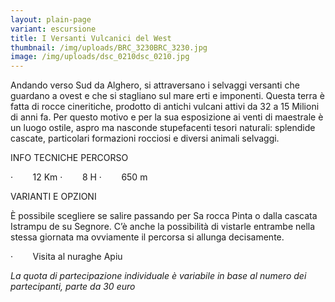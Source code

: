 ```yaml
---
layout: plain-page
variant: escursione
title: I Versanti Vulcanici del West
thumbnail: /img/uploads/BRC_3230BRC_3230.jpg
image: /img/uploads/dsc_0210dsc_0210.jpg
---
```

<!--StartFragment-->

Andando verso Sud da Alghero, si attraversano i selvaggi versanti che guardano a ovest e che si stagliano sul mare erti e imponenti. Questa terra è fatta di rocce cineritiche, prodotto di antichi vulcani attivi da 32 a 15 Milioni di anni fa. Per questo motivo e per la sua esposizione ai venti di maestrale è un luogo ostile, aspro ma nasconde stupefacenti tesori naturali: splendide cascate, particolari formazioni rocciosi e diversi animali selvaggi.

INFO TECNICHE PERCORSO

<!--\\\\[if !supportLists]-->·        <!--\\\\[endif]-->12 Km

<!--\\\\[if !supportLists]-->·        <!--\\\\[endif]-->8 H

<!--\\\\[if !supportLists]-->·        <!--\\\\[endif]-->650 m

VARIANTI E OPZIONI

È possibile scegliere se salire passando per Sa rocca Pinta o dalla cascata Istrampu de su Segnore. C’è anche la possibilità di vistarle entrambe nella stessa giornata ma ovviamente il percorsa si allunga decisamente.

<!--\\\\[if !supportLists]-->·        <!--\\\\[endif]-->Visita al nuraghe Apiu

*La quota di partecipazione individuale è variabile in base al numero dei partecipanti, parte da 30 euro*

<!--EndFragment-->

